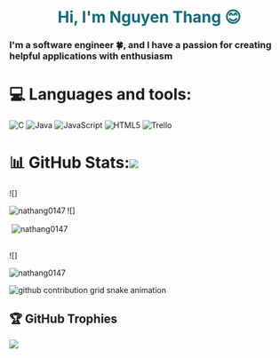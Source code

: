 <h1 align="center" style = "color: #116A7B;"> Hi, I'm Nguyen Thang 😊</h1>
<h3>I'm a software engineer 🍀, and I have a passion for creating helpful applications with enthusiasm</h3>


# 💻 Languages and tools:
![C](https://img.shields.io/badge/c-%2300599C.svg?style=for-the-badge&logo=c&logoColor=white) ![Java](https://img.shields.io/badge/java-%23ED8B00.svg?style=for-the-badge&logo=java&logoColor=white)  ![JavaScript](https://img.shields.io/badge/javascript-%23323330.svg?style=for-the-badge&logo=javascript&logoColor=%23F7DF1E) ![HTML5](https://img.shields.io/badge/html5-%23E34F26.svg?style=for-the-badge&logo=html5&logoColor=white) ![Trello](https://img.shields.io/badge/Trello-%23026AA7.svg?style=for-the-badge&logo=Trello&logoColor=white)

# 📊 GitHub Stats:[![](https://visitcount.itsvg.in/api?id=nathang0147&icon=0&color=7)](https://visitcount.itsvg.in) 
![]<p><img align="left" src="https://github-readme-stats.vercel.app/api/top-langs?username=nathang0147&show_icons=true&locale=en&layout=compact" alt="nathang0147" /></p>
![]<p>&nbsp;<img align="center" src="https://github-readme-stats.vercel.app/api?username=nathang0147&show_icons=true&locale=en" alt="nathang0147" /></p><br/>
![]<p><img align="center" src="https://github-readme-streak-stats.herokuapp.com/?user=nathang0147&" alt="nathang0147" /></p>
<picture>
  <source
    media="(prefers-color-scheme: dark)"
    srcset="
      https://github.com/nathang0147/nathang0147/blob/output/github-contribution-grid-snake.svg
    "
  />
  <source
    media="(prefers-color-scheme: dark)"
    srcset="
      https://github.com/nathang0147/nathang0147/blob/output/github-contribution-grid-snake.svg
    "
  />
  <img
    alt="github contribution grid snake animation"
    src="https://github.com/nathang0147/nathang0147/blob/output/github-contribution-grid-snake.svg"
  />
</picture>

## 🏆 GitHub Trophies
![](https://github-profile-trophy.vercel.app/?username=nathang0147&theme=radical&no-frame=false&no-bg=true&margin-w=4)

